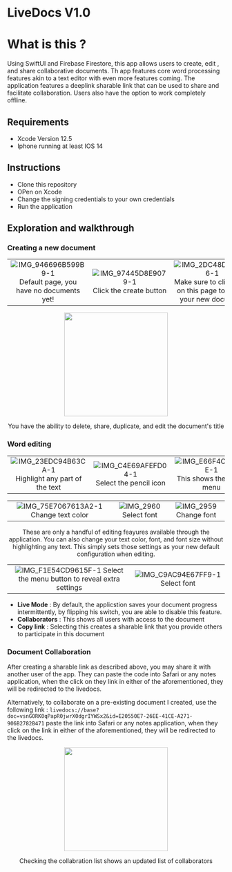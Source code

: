 
# LiveDocs V1.0

# What is this ?
Using SwiftUI and Firebase Firestore, this app allows users to create, edit , and share collaborative documents. Th app features core word processing features akin to a text editor with even more features coming. The application features a deeplink sharable link that can be used to share and facilitate collaboration. Users also have the option to work completely offline.

## Requirements
* Xcode Version 12.5 
* Iphone running at least IOS 14

## Instructions
* Clone this repository
* OPen on Xcode
* Change the signing credentials to your own credentials
* Run the application

## Exploration and walkthrough

### Creating a new document

| | | |
|:-------------------------:|:-------------------------:|:-------------------------:|
|![IMG_946696B599B9-1](https://user-images.githubusercontent.com/29356257/132106507-486af722-7f6c-4ab3-80f4-c61fe9d47192.jpeg) Default page, you have no documents yet! |  ![IMG_97445D8E9079-1](https://user-images.githubusercontent.com/29356257/132106524-9a4f0568-5bbe-4600-96aa-f161a0dc3111.jpeg) Click the create button |  ![IMG_2DC48D32C8F6-1](https://user-images.githubusercontent.com/29356257/132106533-422569cb-2003-4b2f-9386-4255de89b78b.jpeg) Make sure to click save on this page to create your new document |

<p align="center">
<img src="https://user-images.githubusercontent.com/29356257/132106726-8a288bd1-8206-4be7-9f68-a393061351b8.jpeg" width="240">
</p>
<p align="center">You have the ability to delete, share, duplicate, and edit the document's title</p>

### Word editing

| | | |
|:-------------------------:|:-------------------------:|:-------------------------:|
|![IMG_23EDC94B63CA-1](https://user-images.githubusercontent.com/29356257/132107357-ecc17b8e-60bd-48bf-bf69-41ec642212b2.jpeg) Highlight any part of the text |![IMG_C4E69AFEFD04-1](https://user-images.githubusercontent.com/29356257/132107434-21f43ab5-02b0-4e60-88f3-f9d6be98a78e.jpeg) Select the pencil icon |  ![IMG_E66F4CEE529E-1](https://user-images.githubusercontent.com/29356257/132107301-729a924c-afb0-4e1f-9de9-9bd2e30fd6ff.jpeg) This shows the editor menu |

| | | |
|:-------------------------:|:-------------------------:|:-------------------------:|
| ![IMG_75E7067613A2-1](https://user-images.githubusercontent.com/29356257/132107467-c751c546-3221-48a1-8fb3-ab9cdc4ee987.jpeg) Change text color | ![IMG_2960](https://user-images.githubusercontent.com/29356257/132107535-6812e379-50c8-4ef0-98d1-b85964546c82.PNG) Select font | ![IMG_2959](https://user-images.githubusercontent.com/29356257/132107531-b6d52fc2-736f-4d83-ac3b-8beb47427516.PNG)  Change font |


<p align="center">
These are only a handful of editing feayures available through the application. You can also change your text color, font, and font size without highlighting any text. This simply sets those settings as your new default configuration when editing.
</p>

| | | 
|:-------------------------:|:-------------------------:|
| ![IMG_F1E54CD9615F-1](https://user-images.githubusercontent.com/29356257/132107752-41f3c631-ef69-4c15-91c4-460c415e8e39.jpeg) Select the menu button to reveal extra settings | ![IMG_C9AC94E67FF9-1](https://user-images.githubusercontent.com/29356257/132107714-b19e879b-a77c-4309-860c-bbfb7a552a57.jpeg) Select font | 

* **Live Mode** : By default, the applicstion saves your document progress intermittently, by flipping his switch, you are able to disable this feature.
* **Collaborators** : This shows all users with access to the document
* **Copy link** : Selecting this creates a sharable link that you provide others to participate in this document



### Document Collaboration
<p>
  After creating a sharable link as described above, you may share it with another user of the app. They can paste the code into Safari or any notes application, when the click on they link in either of the aforementioned, they will be redirected to the livedocs.
</p>

Alternatively, to collaborate on a pre-existing document I created, use the following link : `livedocs://base?doc=vsnGORK0qPapR0jwrX0dgrIYWSx2&id=E20550E7-26EE-41CE-A271-906B2782B471` paste the link into Safari or any notes application, when they click on the link in either of the aforementioned, they will be redirected to the livedocs.


<p align="center">
<img src="https://user-images.githubusercontent.com/29356257/132108366-011f149e-428b-4e83-8bf6-9b3081c4c8cb.jpeg" width="240">
</p>

<p align="center">
  Checking the collabration list shows an updated list of collaborators
</p>




